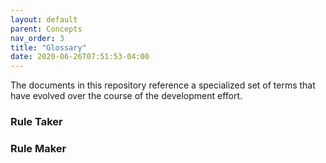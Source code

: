 ```yaml
---
layout: default
parent: Concepts
nav_order: 3
title: "Glossary"
date: 2020-06-26T07:51:53-04:00
---
```


The documents in this repository reference a specialized set of terms that have
evolved over the course of the development effort.

### Rule Taker

### Rule Maker
